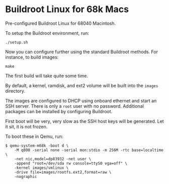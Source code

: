 Buildroot Linux for 68k Macs
============================

Pre-configured Buildroot Linux for 68040 Macintosh.

To setup the Buildroot environment, run:

	./setup.sh

Now you can configure further using the standard Buildroot methods. For instance, to build images:

	make

The first build will take quite some time.

By default, a kernel, ramdisk, and ext2 volume will be built into the `images` directory.

The images are configured to DHCP using onboard ethernet and start an SSH server. There is only a `root` user with no password. Additional packages can be installed by configuring Buildroot.

First boot will be very, very slow as the SSH host keys will be generated. Let it sit, it is not frozen.

To boot these in Qemu, run:

	$ qemu-system-m68k -boot d \
	    -M q800 -serial none -serial mon:stdio -m 256M -rtc base=localtime \
	    -net nic,model=dp83932 -net user \
	    -append "root=/dev/sda rw console=ttyS0 vga=off" \
	    -kernel images/vmlinux \
	    -drive file=images/rootfs.ext2,format=raw \
	    -nographic
